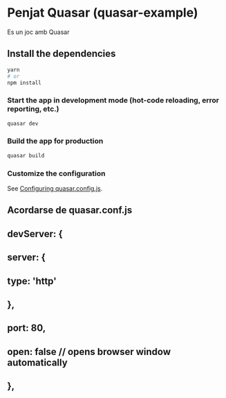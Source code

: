 # Penjat Quasar (quasar-example)

Es un joc amb Quasar

## Install the dependencies
```bash
yarn
# or
npm install
```

### Start the app in development mode (hot-code reloading, error reporting, etc.)
```bash
quasar dev
```


### Build the app for production
```bash
quasar build
```

### Customize the configuration
See [Configuring quasar.config.js](https://v2.quasar.dev/quasar-cli-webpack/quasar-config-js).

## Acordarse de quasar.conf.js
##  devServer: {
##      server: {
##        type: 'http'
##     },
##      port: 80,
##      open: false // opens browser window automatically
##    },